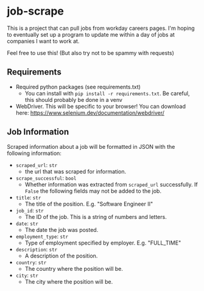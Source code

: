 # job-scrape

This is a project that can pull jobs from workday careers pages. I'm hoping to eventually set up a program to update me within a day of jobs at companies I want to work at. 

Feel free to use this! (But also try not to be spammy with requests)

## Requirements
- Required python packages (see requirements.txt)
  - You can install with `pip install -r requirements.txt`. Be careful, this should probably be done in a venv
- WebDriver. This will be specific to your browser! You can download here: https://www.selenium.dev/documentation/webdriver/

## Job Information
Scraped information about a job will be formatted in JSON with the following information:
  
- `scraped_url`: `str`
  - the url that was scraped for information.
- `scrape_successful`: `bool`
  - Whether information was extracted from `scraped_url` successfully. If `False` the following fields may not be added to the job. 
- `title`: `str`
  - The title of the position. E.g. "Software Engineer II"
- `job_id`: `str`
  - The ID of the job. This is a string of numbers and letters.
- `date`: `str`
  - The date the job was posted.
- `employment_type`: `str`
  - Type of employment specified by employer. E.g. "FULL_TIME"
- `description`: `str`
  - A description of the position.
- `country`: `str`
  - The country where the position will be.
- `city`: `str`
  - The city where the position will be.
